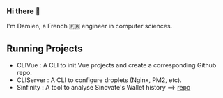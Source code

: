 ### Hi there 👋

I'm Damien, a French 🇫🇷 engineer in computer sciences. 

## Running Projects
- CLIVue : A CLI to init Vue projects and create a corresponding Github repo.
- CLIServer : A CLI to configure droplets (Nginx, PM2, etc). 
- Sinfinity : A tool to analyse Sinovate's Wallet history ==> [repo](https://github.com/neiwad/sinfinity)

